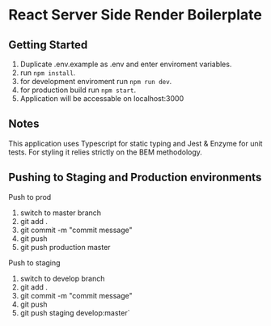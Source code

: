 # React Server Side Render Boilerplate

## Getting Started

1. Duplicate .env.example as .env and enter enviroment variables.
2. run `npm install`.
3. for development enviroment run `npm run dev`.
4. for production build run `npm start`.
5. Application will be accessable on localhost:3000

## Notes

This application uses Typescript for static typing and Jest & Enzyme for unit tests.
For styling it relies strictly on the BEM methodology.

## Pushing to Staging and Production environments

Push to prod

1. switch to master branch
2. git add .
3. git commit -m "commit message"
4. git push
5. git push production master

Push to staging

1. switch to develop branch
2. git add .
3. git commit -m "commit message"
4. git push
5. git push staging develop:master`
